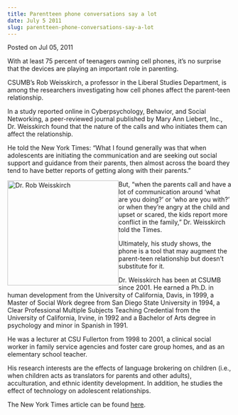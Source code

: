 ```yaml
---
title: Parentteen phone conversations say a lot
date: July 5 2011
slug: parentteen-phone-conversations-say-a-lot
---
```


 



<span class="date">Posted on Jul 05, 2011    </span>
<p>With at least 75 percent of teenagers owning cell phones, it&#x2019;s
no surprise that the devices are playing an important role in
parenting.</p>
<p>CSUMB&#x2019;s Rob Weisskirch, a professor in the Liberal Studies
Department, is among the researchers investigating how cell phones
affect the parent-teen relationship.</p>
<p>In a study reported online in Cyberpsychology, Behavior, and
Social Networking, a peer-reviewed journal published by Mary Ann
Liebert, Inc., Dr. Weisskirch found that the nature of the calls
and who initiates them can affect the relationship.</p>
<p>He told the New York Times: &#x201C;What I found generally was that
when adolescents are initiating the communication and are seeking
out social support and guidance from their parents, then almost
across the board they tend to have better reports of getting along
with their parents.&#x201D;</p>
<p><img alt="Dr. Rob Weisskirch" src="https://news.csumb.edu/sites/default/files/65/attachments/news/images/rob_weisskirch.jpg" style="float:left; width:250px; height:236px">But, &#x201C;when the
parents call and have a lot of communication around &#x2018;what are you
doing?&#x2019; or &#x2018;who are you with?&#x2019; or when they&#x2019;re angry at the child
and upset or scared, the kids report more conflict in the family,&#x201D;
Dr. Weisskirch told the Times.</img></p>
<p>Ultimately, his study shows, the phone is a tool that may
augment the parent-teen relationship but doesn&#x2019;t substitute for
it.</p>
<p>Dr. Weisskirch has been at CSUMB since 2001. He earned a Ph.D.
in human development from the University of California, Davis, in
1999, a Master of Social Work degree from San Diego State
University in 1994, a Clear Professional Multiple Subjects Teaching
Credential from the University of California, Irvine, in 1992 and a
Bachelor of Arts degree in psychology and minor in Spanish in
1991.</p>
<p>He was a lecturer at CSU Fullerton from 1998 to 2001, a clinical
social worker in family service agencies and foster care group
homes, and as an elementary school teacher.</p>
<p>His research interests are the effects of language brokering on
children (i.e., when children acts as translators for parents and
other adults), acculturation, and ethnic identity development. In
addition, he studies the effect of technology on adolescent
relationships.</p>
<p>The New York Times article can be found <a href="https://well.blogs.nytimes.com/2011/07/01/what-cellphone-calls-say-about-parent-teenager-relations/#more-54921" rel="nofollow">here</a>.&#xA0;<br>
&#xA0;</br></p>





```
